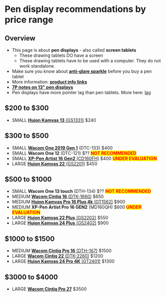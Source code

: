 # Pen display recommendations by price range

## Overview

* This page is about **pen displays** - also called **screen tablets**
  * These drawing tablets DO have a screen&#x20;
  * These drawing tablets have to be used with a computer. They do not work standalone.
* Make sure you know about [**anti-glare sparkle**](../../guides/pen-displays/anti-glare-sparkle.md) before you buy a pen tablet
* More information: [**product info links**](../../product-info/)   &#x20;
* [**7P notes on 13" pen displays**](../../7p-notes/7p-notes-other/7p-notes-huion-gs1331-xppen-cd130fh.md)&#x20;
* Pen displays have more pointer lag than pen tablets. More here: [lag](../../guides/core-features/lag.md)&#x20;

## $200 to $300 &#x20;

* SMALL [**Huion Kamvas 13** (GS1331)](../../product-info/huion/huion-kamvas/huion-kamvas-13-gs1331.md) $240&#x20;

## $300 to $500

* SMALL [**Wacom One 2019 Gen 1**](../../product-info/wacom/wacom-one/wacom-one-dtc-133.md) (DTC-133) $400&#x20;
* SMALL **Wacom One 12** (DTC-121) $?? <mark style="color:red;">**NOT RECOMMENDED**</mark>
* SMALL [**XP-Pen Artist 16 Gen2** (CD160FH)](../../product-info/xp-pen/xp-pen-artist/xp-pen-artist-16-2nd-gen-cd160fh-1.md) $400 <mark style="color:red;">**UNDER EVALUATION**</mark>
* LARGE [**Huion Kamvas 22** (GS2201)](../../product-info/huion/huion-kamvas/huion-kamvas-22-gs2201.md) $450

## **$500 to $1000**

* SMALL **Wacom One 13 touch** (DTH-134) $?? <mark style="color:red;">**NOT RECOMMENDED**</mark>
* MEDIUM [**Wacom Cintiq 16** (DTK-1660)](../../product-info/wacom/wacom-cintiq/wacom-cintiq-16-dtk-1660.md) $650
* MEDIUM [**Huion Kamvas Pro 16 Plus 4k** (GT1562)](../../product-info/huion/huion-kamvas-pro/huion-kamvas-pro-16-plus-4k-gt1562.md) $900
* MEDIUM **XP-Pen Artist Pro 16 GEN2** (MD160QH) $600 <mark style="color:red;">**UNDER EVALUATION**</mark>
* LARGE [**Huion Kamvas 22 Plus** (GS2202)](../../product-info/huion/huion-kamvas/huion-kamvas-22-plus-gs2202.md) $550&#x20;
* LARGE [**Huion Kamvas 24 Plus** (GS2402)](../../product-info/huion/huion-kamvas/huion-kamvas-24-plus-gs2402.md) $900&#x20;

## $1000 to $1500

* MEDIUM [**Wacom Cintiq Pro 16** (DTH-167)](../../product-info/wacom/wacom-cintiq-pro/wacom-cintiq-pro-16-dth-167.md) $1500
* LARGE [**Wacom Cintiq 22** (DTK-2260)](../../product-info/wacom/wacom-cintiq/wacom-cintiq-22-dtk-2260.md) $1200
* LARGE [**Huion Kamvas 24 Pro 4K** (GT2401)](../../product-info/huion/huion-kamvas/huion-kamvas-pro-24-4k-gt2401.md) $1300&#x20;

## $3000 to $4000

* LARGE [**Wacom Cintiq Pro 27**](../../product-info/wacom/wacom-cintiq-pro/wacom-cintiq-pro-27-dth-271.md) $3500

